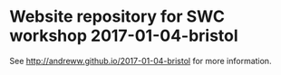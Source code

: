Website repository for SWC workshop 2017-01-04-bristol
======================================================

See http://andreww.github.io/2017-01-04-bristol for more
information.
